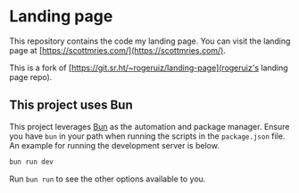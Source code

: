 # Landing page

This repository contains the code my landing page. You can visit the landing
page at [https://scottmries.com/](https://scottmries.com/).

This is a fork of [https://git.sr.ht/~rogeruiz/landing-page](rogeruiz's landing page repo).

## This project uses Bun

This project leverages [Bun](https://bun.sh) as the automation and package
manager. Ensure you have `bun` in your path when running the scripts in the
`package.json` file. An example for running the development server is below.

```sh
bun run dev
```

Run `bun run` to see the other options available to you.
